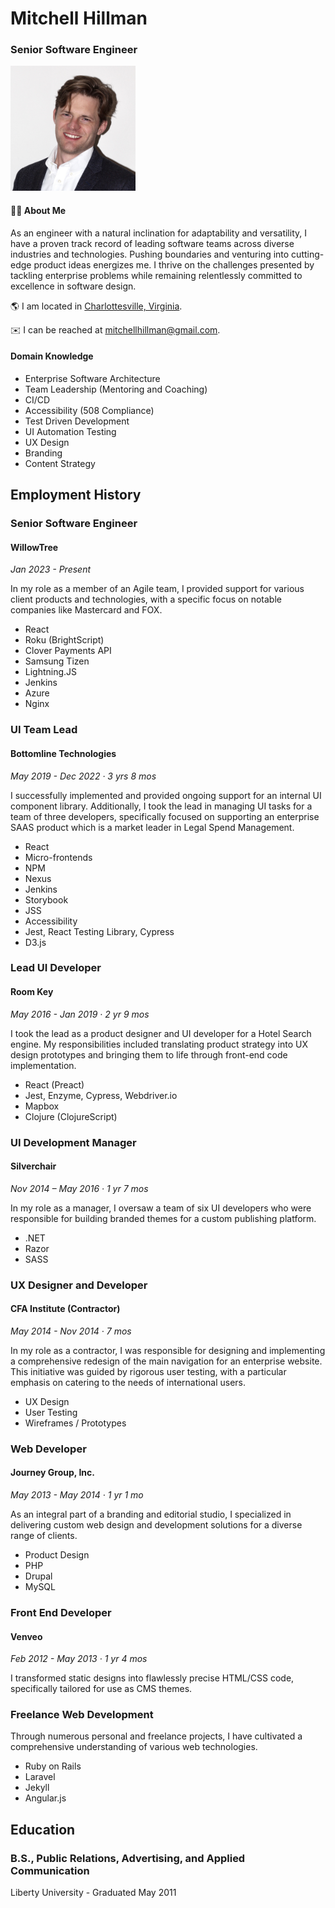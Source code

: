 # Mitchell Hillman

### Senior Software Engineer

<img src="portrait.jpg" alt="portrait" style="width:200px;"/>

#### 🧙‍♂️ About Me 
As an engineer with a natural inclination for adaptability and versatility, I have a proven track record of leading software teams across diverse industries and technologies. Pushing boundaries and venturing into cutting-edge product ideas energizes me. I thrive on the challenges presented by tackling enterprise problems while remaining relentlessly committed to excellence in software design.

🌎 I am located in [Charlottesville, Virginia](https://en.wikipedia.org/wiki/Charlottesville,_Virginia).

✉️ I can be reached at mitchellhillman@gmail.com.

#### Domain Knowledge

- Enterprise Software Architecture
- Team Leadership (Mentoring and Coaching)
- CI/CD
- Accessibility (508 Compliance)
- Test Driven Development
- UI Automation Testing 
- UX Design
- Branding
- Content Strategy

## Employment History


### Senior Software Engineer
#### WillowTree
_Jan 2023 - Present_

In my role as a member of an Agile team, I provided support for various client products and technologies, with a specific focus on notable companies like Mastercard and FOX.

- React
- Roku (BrightScript)
- Clover Payments API
- Samsung Tizen
- Lightning.JS
- Jenkins
- Azure
- Nginx

### UI Team Lead
#### Bottomline Technologies
_May 2019 - Dec 2022 · 3 yrs 8 mos_

I successfully implemented and provided ongoing support for an internal UI component library. Additionally, I took the lead in managing UI tasks for a team of three developers, specifically focused on supporting an enterprise SAAS product which is a market leader in Legal Spend Management.

- React
- Micro-frontends
- NPM
- Nexus
- Jenkins
- Storybook
- JSS
- Accessibility 
- Jest, React Testing Library, Cypress
- D3.js

### Lead UI Developer
#### Room Key
_May 2016 - Jan 2019 · 2 yr 9 mos_

I took the lead as a product designer and UI developer for a Hotel Search engine. My responsibilities included translating product strategy into UX design prototypes and bringing them to life through front-end code implementation.

- React (Preact)
- Jest, Enzyme, Cypress, Webdriver.io
- Mapbox
- Clojure (ClojureScript)

### UI Development Manager
#### Silverchair
_Nov 2014 – May 2016 · 1 yr 7 mos_

In my role as a manager, I oversaw a team of six UI developers who were responsible for building branded themes for a custom publishing platform.

- .NET
- Razor
- SASS

### UX Designer and Developer
#### CFA Institute (Contractor)
_May 2014 - Nov 2014 · 7 mos_

In my role as a contractor, I was responsible for designing and implementing a comprehensive redesign of the main navigation for an enterprise website. This initiative was guided by rigorous user testing, with a particular emphasis on catering to the needs of international users.

- UX Design 
- User Testing
- Wireframes / Prototypes

### Web Developer
#### Journey Group, Inc.
_May 2013 - May 2014 · 1 yr 1 mo_

As an integral part of a branding and editorial studio, I specialized in delivering custom web design and development solutions for a diverse range of clients.

- Product Design
- PHP 
- Drupal 
- MySQL

### Front End Developer
#### Venveo
_Feb 2012 - May 2013 · 1 yr 4 mos_

I transformed static designs into flawlessly precise HTML/CSS code, specifically tailored for use as CMS themes.

### Freelance Web Development

Through numerous personal and freelance projects, I have cultivated a comprehensive understanding of various web technologies.

- Ruby on Rails
- Laravel
- Jekyll
- Angular.js

## Education
### B.S., Public Relations, Advertising, and Applied Communication
Liberty University - Graduated May 2011
